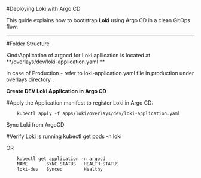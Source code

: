 #Deploying Loki with Argo CD

This guide explains how to bootstrap **Loki** using Argo CD in a clean GitOps flow.

---
#Folder Structure

Kind:Application of argocd for Loki apllication is located at **/overlays/dev/loki-application.yaml ** 

In case of Production - refer to loki-application.yaml file in production under overlays directory .

**Create DEV Loki Application in Argo CD**

#Apply the Application manifest to register Loki in Argo CD:

        kubectl apply -f apps/loki/overlays/dev/loki-application.yaml

Sync Loki from ArgoCD

#Verify Loki is running
        kubectl get pods -n loki

OR
        
        kubectl get application -n argocd
        NAME       SYNC STATUS   HEALTH STATUS
        loki-dev   Synced        Healthy
